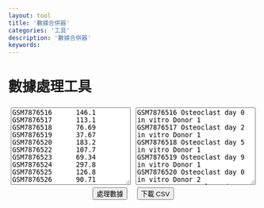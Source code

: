 ```yaml
---
layout: tool
title: '數據合併器'
categories: '工具'
description: '數據合併器'
keywords: 
---
```


<!-- 函式與美化 -->
<script>
let results = [];

function processData() {
    const input1 = document.getElementById('input1').value;
    const input2 = document.getElementById('input2').value;

    // 解析 input1 數據
    const valuesMap = input1.trim().split('\n').reduce((acc, line) => {
        const parts = line.split(/\s+/); // 使用正則表達式分割任何空白字符
        const id = parts[0];
        const value = parseFloat(parts[parts.length - 1]); // 取最後一個元素作為值
        acc[id] = value;
        return acc;
    }, {});

    // 解析 input2 數據
    const descriptionsMap = input2.trim().split('\n').reduce((acc, line) => {
        const [id, ...description] = line.split(/\s+/);
        acc[id] = description.join(' ');
        return acc;
    }, {});

    // 組合兩個映射的數據
    const donorData = {};
    Object.keys(descriptionsMap).forEach(id => {
        const description = descriptionsMap[id];
        const day = description.match(/day (\d+)/)[1];
        const donor = description.match(/Donor (\d+)/)[1];

        if (!donorData[donor]) {
            donorData[donor] = { '0': '', '2': '', '5': '', '9': '' };
        }
        donorData[donor][day] = valuesMap[id] || '';
    });

    // 生成 CSV 內容
    const days = ['0', '2', '5', '9'];
    let csvContent = 'Donor/human osteoclast day in ,' + days.join(',') + '\n';

    Object.keys(donorData).sort((a, b) => a - b).forEach(donor => {
        let row = [donor];
        days.forEach(day => {
            row.push(donorData[donor][day]);
        });
        csvContent += row.join(',') + '\n';
    });

    document.getElementById('output').textContent = csvContent;
    results = csvContent;
}

function downloadCSV() {
    const blob = new Blob([results], { type: 'text/csv;charset=utf-8;' });
    const url = URL.createObjectURL(blob);
    const link = document.createElement('a');
    link.setAttribute('href', url);
    link.setAttribute('download', 'ans.csv');
    document.body.appendChild(link);
    link.click();
    document.body.removeChild(link);
}
</script>

<style>
    .container_input {
        display: flex;
        justify-content: space-between;
    }
    textarea {
        margin: 5px;
    }

    .button-container {
        display: flex;
        justify-content: center;
        margin-bottom : 10px;
    }
    .button-container button {
        margin: 0 10px; 
    }

</style>
<!-- 輸入內容 -->
<h1>數據處理工具</h1>
<div class="container_input">
<textarea id="input1" rows="10" cols="50" placeholder="輸入數據1">
GSM7876516		146.1
GSM7876517		113.1
GSM7876518		76.69
GSM7876519		37.67
GSM7876520		183.2
GSM7876522		107.7
GSM7876523		69.34
GSM7876524		297.8
GSM7876525		126.8
GSM7876526		90.71
GSM7876527		109.9
GSM7876529		88.06
GSM7876531		34.2
GSM7876532		120.4
GSM7876533		107.5
GSM7876534		66.29
GSM7876535		248.9
GSM7876538		69.66
GSM7876539		128.4
GSM7876540		83.59
GSM7876541		99.4
GSM7876542		95.95
GSM7876543		93.44
GSM7876544		91.17
</textarea>
<textarea id="input2" rows="10" cols="50" placeholder="輸入數據2">
GSM7876516 Osteoclast day 0 in vitro Donor 1
GSM7876517 Osteoclast day 2 in vitro Donor 1
GSM7876518 Osteoclast day 5 in vitro Donor 1
GSM7876519 Osteoclast day 9 in vitro Donor 1
GSM7876520 Osteoclast day 0 in vitro Donor 2
GSM7876521 Osteoclast day 2 in vitro Donor 2
GSM7876522 Osteoclast day 5 in vitro Donor 2
GSM7876523 Osteoclast day 9 in vitro Donor 2
GSM7876524 Osteoclast day 0 in vitro Donor 3
GSM7876525 Osteoclast day 2 in vitro Donor 3
GSM7876526 Osteoclast day 5 in vitro Donor 3
GSM7876527 Osteoclast day 9 in vitro Donor 3
GSM7876528 Osteoclast day 0 in vitro Donor 4
GSM7876529 Osteoclast day 2 in vitro Donor 4
GSM7876530 Osteoclast day 5 in vitro Donor 4
GSM7876531 Osteoclast day 9 in vitro Donor 4
GSM7876532 Osteoclast day 2 in vitro Donor 5
GSM7876533 Osteoclast day 5 in vitro Donor 5
GSM7876534 Osteoclast day 9 in vitro Donor 5
GSM7876535 Osteoclast day 0 in vitro Donor 6
GSM7876536 Osteoclast day 2 in vitro Donor 6
GSM7876537 Osteoclast day 5 in vitro Donor 6
GSM7876538 Osteoclast day 9 in vitro Donor 6
GSM7876539 Osteoclast day 2 in vitro Donor 7
GSM7876540 Osteoclast day 5 in vitro Donor 7
GSM7876541 Osteoclast day 9 in vitro Donor 7
GSM7876542 Osteoclast day 2 in vitro Donor 8
GSM7876543 Osteoclast day 5 in vitro Donor 8
GSM7876544 Osteoclast day 9 in vitro Donor 8
</textarea>
</div>
<div class="button-container">
    <button onclick="processData()">處理數據</button>
    <button onclick="downloadCSV()">下載 CSV</button>
</div>
<pre id="output"></pre>

